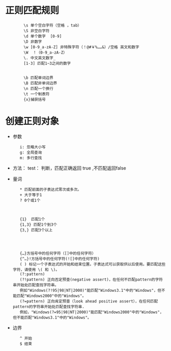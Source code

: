 #	正则匹配规则
    		\s 单个空白字符（空格 ，tab）
    		\S 非空白字符
    		\d 单个数字  [0-9]
    		\D 非数字
    		\w [0-9_a-zA-Z] 非特殊字符（！@#￥%……&）/空格 英文和数字
    		\W  ！（0-9_a-zA-Z）
    		\. 中文英文数字_
			[1-3] 匹配1~3之间的数字


    		\b 匹配单词边界
    		\B 匹配非单词边界
    		\n 匹配一个换行
    		\t 一个制表符
    		{x}捕获括号

# 创建正则对象

*	 参数
			  
    		i: 忽略大小写
    		g: 全局查询
    		m: 多行查找

*    方法：
    		test： 判断，匹配正确返回 true ,不匹配返回false
	
*	 量词

    		* 匹配前面的子表达式零次或多次。
    		+ 大于等于1
    		? 0个或1个



    		{1}  匹配1个
    		{1,3} 匹配1个到3个
    		{3,} 匹配3个以上




    		{…}方括号中的任何字符（[]中的任何字符）
    		{^…}!方括号中的任何字符(![]中的任何字符)
    		( )	标记一个子表达式的开始和结束位置。子表达式可以获取供以后使用。要匹配这些字符，请使用 \( 和 \)。
            (?:pattern)
            (?!pattern) 正向否定预查(negative assert)，在任何不匹配pattern的字符串开始处匹配查找字符串。
            例如"Windows(?!95|98|NT|2000)"能匹配"Windows3.1"中的"Windows"，但不能匹配"Windows2000"中的"Windows"。
            (?=pattern) 正向肯定预查（look ahead positive assert），在任何匹配pattern的字符串开始处匹配查找字符串.
            例如，"Windows(?=95|98|NT|2000)"能匹配"Windows2000"中的"Windows"，但不能匹配"Windows3.1"中的"Windows"。

*	 边界

    		^ 开始
    		$ 结束

